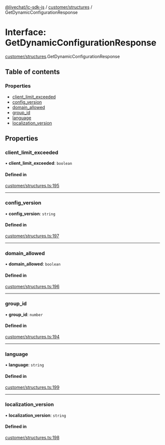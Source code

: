 [@livechat/lc-sdk-js](../README.md) / [customer/structures](../modules/customer_structures.md) / GetDynamicConfigurationResponse

# Interface: GetDynamicConfigurationResponse

[customer/structures](../modules/customer_structures.md).GetDynamicConfigurationResponse

## Table of contents

### Properties

- [client\_limit\_exceeded](customer_structures.GetDynamicConfigurationResponse.md#client_limit_exceeded)
- [config\_version](customer_structures.GetDynamicConfigurationResponse.md#config_version)
- [domain\_allowed](customer_structures.GetDynamicConfigurationResponse.md#domain_allowed)
- [group\_id](customer_structures.GetDynamicConfigurationResponse.md#group_id)
- [language](customer_structures.GetDynamicConfigurationResponse.md#language)
- [localization\_version](customer_structures.GetDynamicConfigurationResponse.md#localization_version)

## Properties

### client\_limit\_exceeded

• **client\_limit\_exceeded**: `boolean`

#### Defined in

[customer/structures.ts:195](https://github.com/livechat/lc-sdk-js/blob/951da85/src/customer/structures.ts#L195)

___

### config\_version

• **config\_version**: `string`

#### Defined in

[customer/structures.ts:197](https://github.com/livechat/lc-sdk-js/blob/951da85/src/customer/structures.ts#L197)

___

### domain\_allowed

• **domain\_allowed**: `boolean`

#### Defined in

[customer/structures.ts:196](https://github.com/livechat/lc-sdk-js/blob/951da85/src/customer/structures.ts#L196)

___

### group\_id

• **group\_id**: `number`

#### Defined in

[customer/structures.ts:194](https://github.com/livechat/lc-sdk-js/blob/951da85/src/customer/structures.ts#L194)

___

### language

• **language**: `string`

#### Defined in

[customer/structures.ts:199](https://github.com/livechat/lc-sdk-js/blob/951da85/src/customer/structures.ts#L199)

___

### localization\_version

• **localization\_version**: `string`

#### Defined in

[customer/structures.ts:198](https://github.com/livechat/lc-sdk-js/blob/951da85/src/customer/structures.ts#L198)
